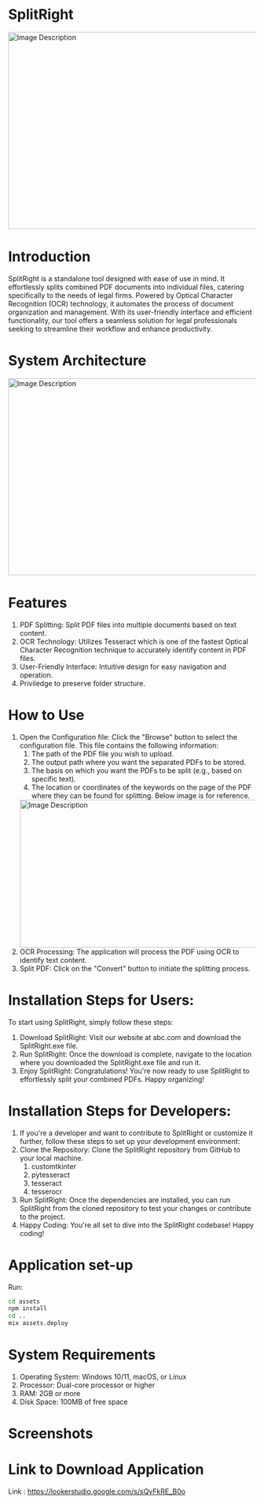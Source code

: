 # SplitRight

<img src="https://github.com/pbadhe/SplitRight/blob/main/Images/LegalDocuments.jpeg" alt="Image Description" width="600" height="400">


# Introduction
SplitRight is a standalone tool designed with ease of use in mind. It effortlessly splits combined PDF documents into individual files, catering specifically to the needs of legal firms. Powered by Optical Character Recognition (OCR) technology, it automates the process of document organization and management. With its user-friendly interface and efficient functionality, our tool offers a seamless solution for legal professionals seeking to streamline their workflow and enhance productivity.

# System Architecture
<img src="https://github.com/pbadhe/SplitRight/blob/main/Images/SystemArchitecture.png" alt="Image Description" width="600" height="400">


# Features
1. PDF Splitting: Split PDF files into multiple documents based on text content.
2. OCR Technology: Utilizes Tesseract which is one of the fastest Optical Character Recognition technique to accurately identify content in PDF files.
3. User-Friendly Interface: Intuitive design for easy navigation and operation.
4. Priviledge to preserve folder structure.

# How to Use
1. Open the Configuration file: Click the "Browse" button to select the configuration file. This file contains the following information:
   1. The path of the PDF file you wish to upload.
   2. The output path where you want the separated PDFs to be stored.
   3. The basis on which you want the PDFs to be split (e.g., based on specific text).
   4. The location or coordinates of the keywords on the page of the PDF where they can be found for splitting. Below image is for reference.
   <img src="https://github.com/pbadhe/SplitRight/blob/main/Images/Sample_Config_file.png" alt="Image Description" width="600" height="300">
2. OCR Processing: The application will process the PDF using OCR to identify text content.
3. Split PDF: Click on the "Convert" button to initiate the splitting process.

# Installation Steps for Users:
To start using SplitRight, simply follow these steps:
1. Download SplitRight: Visit our website at abc.com and download the SplitRight.exe file.
2. Run SplitRight: Once the download is complete, navigate to the location where you downloaded the SplitRight.exe file and run it.
3. Enjoy SplitRight: Congratulations! You're now ready to use SplitRight to effortlessly split your combined PDFs. Happy organizing!

# Installation Steps for Developers:
1. If you're a developer and want to contribute to SplitRight or customize it further, follow these steps to set up your development environment:
2. Clone the Repository: Clone the SplitRight repository from GitHub to your local machine.
   1. customtkinter
   2. pytesseract
   3. tesseract
   4. tesserocr
3. Run SplitRight: Once the dependencies are installed, you can run SplitRight from the cloned repository to test your changes or contribute to the project.
4. Happy Coding: You're all set to dive into the SplitRight codebase! Happy coding!

# Application set-up

Run:

```bash
cd assets
npm install
cd ..
mix assets.deploy
```

# System Requirements
1. Operating System: Windows 10/11, macOS, or Linux
2. Processor: Dual-core processor or higher
3. RAM: 2GB or more
4. Disk Space: 100MB of free space

# Screenshots

# Link to Download Application
Link : https://lookerstudio.google.com/s/sQyFkRE_B0o
